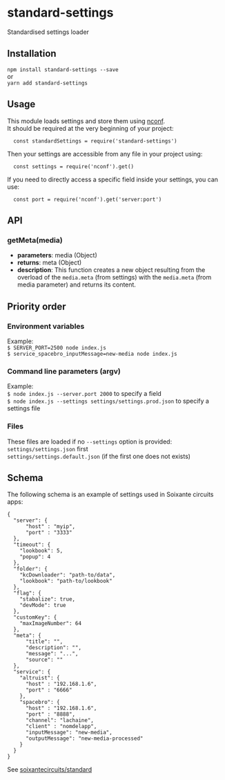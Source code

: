 # standard-settings
Standardised settings loader


## Installation

`npm install standard-settings --save`  
or  
`yarn add standard-settings`


## Usage

This module loads settings and store them using [nconf](https://github.com/indexzero/nconf).  
It should be required at the very beginning of your project:
```
  const standardSettings = require('standard-settings')
```
Then your settings are accessible from any file in your project using:
```
  const settings = require('nconf').get()
```
If you need to directly access a specific field inside your settings, you can use:
```
  const port = require('nconf').get('server:port')
```


## API

### getMeta(media)
  - **parameters**: media (Object)
  - **returns**: meta (Object)
  - **description**: This function creates a new object resulting from the overload of the `media.meta` (from settings) with the `media.meta` (from media parameter) and returns its content.


## Priority order  

### Environment variables
Example:  
`$ SERVER_PORT=2500 node index.js`  
`$ service_spacebro_inputMessage=new-media node index.js`  

### Command line parameters (argv)
Example:  
`$ node index.js --server.port 2000` to specify a field  
`$ node index.js --settings settings/settings.prod.json` to specify a settings file  

### Files
These files are loaded if no `--settings` option is provided:  
`settings/settings.json` first  
`settings/settings.default.json` (if the first one does not exists)  


## Schema  

The following schema is an example of settings used in Soixante circuits apps:

```
{
  "server": {
      "host" : "myip",
      "port" : "3333"
  },
  "timeout": {
    "lookbook": 5,
    "popup": 4
  },
  "folder": {
    "kcDownloader": "path-to/data",
    "lookbook": "path-to/lookbook"
  },
  "flag": {
    "stabalize": true,
    "devMode": true
  },
  "customKey": {
    "maxImageNumber": 64
  },
  "meta": {
      "title": "",
      "description": "",
      "message": "...",
      "source": ""
  },
  "service": {
    "altruist": {
      "host" : "192.168.1.6",
      "port" : "6666"
    },
    "spacebro": {
      "host" : "192.168.1.6",
      "port" : "8888",
      "channel": "lachaine",
      "client" : "nomdelapp",
      "inputMessage": "new-media",
      "outputMessage": "new-media-processed"
    }
  }
}
```

See [soixantecircuits/standard](https://github.com/soixantecircuits/standard)
